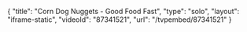 {
    "title": "Corn Dog Nuggets - Good Food Fast",
    "type": "solo",
    "layout": "iframe-static",
    "videoId": "87341521",
    "url": "\/tvpembed\/87341521"
}